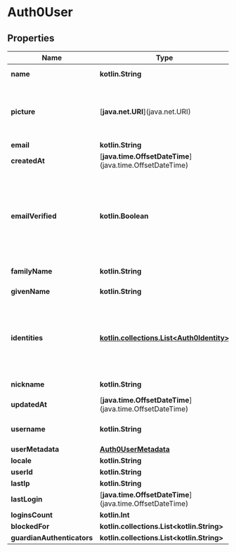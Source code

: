 
# Auth0User

## Properties
Name | Type                                                                 | Description | Notes
------------ |----------------------------------------------------------------------| ------------- | -------------
**name** | **kotlin.String**                                                    |  User&#39;s full name. |  [optional]
**picture** | \[**java.net.URI**](java.net.URI)                                    | mapped from picture.URL pointing to the user&#39;s profile picture.  |  [optional]
**email** | **kotlin.String**                                                    |  |  [optional]
**createdAt** | \[**java.time.OffsetDateTime**](java.time.OffsetDateTime)             |  |  [optional]
**emailVerified** | **kotlin.Boolean**                                                   | Indicates whether the user has verified their email address. Mapped from email_verified -&gt; emailVerified. |  [optional]
**familyName** | **kotlin.String**                                                    | User&#39;s family name. |  [optional]
**givenName** | **kotlin.String**                                                    | User&#39;s given name.  |  [optional]
**identities** | [**kotlin.collections.List&lt;Auth0Identity&gt;**](Auth0Identity.md) | Contains info retrieved from the identity provider with which the user originally authenticates. |  [optional]
**nickname** | **kotlin.String**                                                    | User&#39;s nickname.  |  [optional]
**updatedAt** | \[**java.time.OffsetDateTime**](java.time.OffsetDateTime)             |  |  [optional]
**username** | **kotlin.String**                                                    |  (unique) User&#39;s username.   |  [optional]
**userMetadata** | [**Auth0UserMetadata**](Auth0UserMetadata.md)                        |  |  [optional]
**locale** | **kotlin.String**                                                    |  |  [optional]
**userId** | **kotlin.String**                                                    |  |  [optional]
**lastIp** | **kotlin.String**                                                    |  |  [optional]
**lastLogin** | \[**java.time.OffsetDateTime**](java.time.OffsetDateTime)             |  |  [optional]
**loginsCount** | **kotlin.Int**                                                       |  |  [optional]
**blockedFor** | **kotlin.collections.List&lt;kotlin.String&gt;**                     |  |  [optional]
**guardianAuthenticators** | **kotlin.collections.List&lt;kotlin.String&gt;**                     |  |  [optional]



